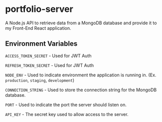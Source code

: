 # portfolio-server

A Node.js API to retrieve data from a MongoDB database and provide it to my Front-End React application.

## Environment Variables

`ACCESS_TOKEN_SECRET` - Used for JWT Auth

`REFRESH_TOKEN_SECRET` - Used for JWT Auth

`NODE_ENV` - Used to indicate environment the application is running in. (Ex. `production`, `staging`, `development`)

`CONNECTION_STRING` - Used to store the connection string for the MongoDB database.

`PORT` - Used to indicate the port the server should listen on.

`API_KEY` - The secret key used to allow access to the server.
